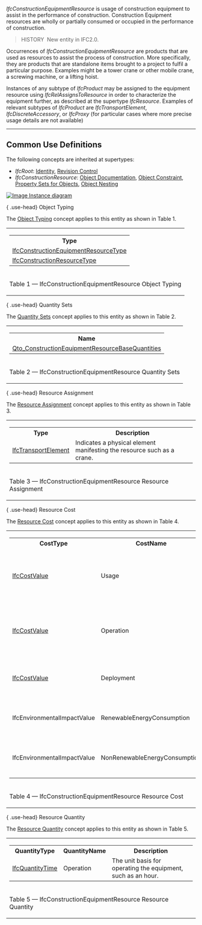 ﻿_IfcConstructionEquipmentResource_ is usage of construction equipment to assist in the performance of construction. Construction Equipment resources are wholly or partially consumed or occupied in the performance of construction.

> HISTORY&nbsp; New entity in IFC2.0.

Occurrences of _IfcConstructionEquipmentResource_ are products that are used as resources to assist the process of construction. More specifically, they are products that are standalone items brought to a project to fulfil a particular purpose. Examples might be a tower crane or other mobile crane, a screwing machine, or a lifting hoist.

Instances of any subtype of _IfcProduct_ may be assigned to the equipment resource using _IfcRelAssignsToResource_ in order to characterize the equipment further, as described at the supertype _IfcResource_. Examples of relevant subtypes of _IfcProduct_ are _IfcTransportElement_, _IfcDiscreteAccessory_, or _IfcProxy_ (for particular cases where more precise usage details are not available)

___
## Common Use Definitions
The following concepts are inherited at supertypes:

* _IfcRoot_: [Identity](../../templates/identity.htm), [Revision Control](../../templates/revision-control.htm)
* _IfcConstructionResource_: [Object Documentation](../../templates/object-documentation.htm), [Object Constraint](../../templates/object-constraint.htm), [Property Sets for Objects](../../templates/property-sets-for-objects.htm), [Object Nesting](../../templates/object-nesting.htm)

[![Image](../../../img/diagram.png)&nbsp;Instance diagram](../../../annex/annex-d/common-use-definitions/ifcconstructionequipmentresource.htm)

{ .use-head}
Object Typing

The [Object Typing](../../templates/object-typing.htm) concept applies to this entity as shown in Table 1.

<table>
<tr><td>
<table class="gridtable">
<tr><th><b>Type</b></th></tr>
<tr><td><a href="../../ifcconstructionmgmtdomain/lexical/ifcconstructionequipmentresourcetype.htm">IfcConstructionEquipmentResourceType</a></td></tr>
<tr><td><a href="../../ifcconstructionmgmtdomain/lexical/ifcconstructionresourcetype.htm">IfcConstructionResourceType</a></td></tr>
</table>
</td></tr>
<tr><td><p class="table">Table 1 &mdash; IfcConstructionEquipmentResource Object Typing</p></td></tr></table>

  
  
{ .use-head}
Quantity Sets

The [Quantity Sets](../../templates/quantity-sets.htm) concept applies to this entity as shown in Table 2.

<table>
<tr><td>
<table class="gridtable">
<tr><th><b>Name</b></th></tr>
<tr><td><a href="../../qto/ifcconstructionmgmtdomain/Qto_ConstructionEquipmentResourceBaseQuantities.xml">Qto_ConstructionEquipmentResourceBaseQuantities</a></td></tr>
</table>
</td></tr>
<tr><td><p class="table">Table 2 &mdash; IfcConstructionEquipmentResource Quantity Sets</p></td></tr></table>

  
  
{ .use-head}
Resource Assignment

The [Resource Assignment](../../templates/resource-assignment.htm) concept applies to this entity as shown in Table 3.

<table>
<tr><td>
<table class="gridtable">
<tr><th><b>Type</b></th><th><b>Description</b></th></tr>
<tr><td><a href="../../ifcproductextension/lexical/ifctransportelement.htm">IfcTransportElement</a></td><td>Indicates a physical element manifesting the resource such as a crane.</td></tr>
</table>
</td></tr>
<tr><td><p class="table">Table 3 &mdash; IfcConstructionEquipmentResource Resource Assignment</p></td></tr></table>

  
  
{ .use-head}
Resource Cost

The [Resource Cost](../../templates/resource-cost.htm) concept applies to this entity as shown in Table 4.

<table>
<tr><td>
<table class="gridtable">
<tr><th><b>CostType</b></th><th><b>CostName</b></th><th><b>ValueType</b></th><th><b>Description</b></th></tr>
<tr><td><a href="../../ifccostresource/lexical/ifccostvalue.htm">IfcCostValue</a></td><td>Usage</td><td><a href="../../ifcmeasureresource/lexical/ifcmonetarymeasure.htm">IfcMonetaryMeasure</a></td><td>The amount incurred for acquiring the equipment, such as rental fees or depreciation.</td></tr>
<tr><td><a href="../../ifccostresource/lexical/ifccostvalue.htm">IfcCostValue</a></td><td>Operation</td><td><a href="../../ifcmeasureresource/lexical/ifcmonetarymeasure.htm">IfcMonetaryMeasure</a></td><td>The amount incurred for operating the equipment, such as fuel and maintenance.</td></tr>
<tr><td><a href="../../ifccostresource/lexical/ifccostvalue.htm">IfcCostValue</a></td><td>Deployment</td><td><a href="../../ifcmeasureresource/lexical/ifcmonetarymeasure.htm">IfcMonetaryMeasure</a></td><td>The amount incurred for mobilizing and decomissioning the equipment.</td></tr>
<tr><td>IfcEnvironmentalImpactValue</td><td>RenewableEnergyConsumption</td><td><a href="../../ifcmeasureresource/lexical/ifcenergymeasure.htm">IfcEnergyMeasure</a></td><td>Quantity of renewable energy used as defined in ISO 21930:2007.</td></tr>
<tr><td>IfcEnvironmentalImpactValue</td><td>NonRenewableEnergyConsumption</td><td><a href="../../ifcmeasureresource/lexical/ifcenergymeasure.htm">IfcEnergyMeasure</a></td><td>Quantity of non-renewable energy used as defined in ISO 21930:2007.</td></tr>
</table>
</td></tr>
<tr><td><p class="table">Table 4 &mdash; IfcConstructionEquipmentResource Resource Cost</p></td></tr></table>

  
  
{ .use-head}
Resource Quantity

The [Resource Quantity](../../templates/resource-quantity.htm) concept applies to this entity as shown in Table 5.

<table>
<tr><td>
<table class="gridtable">
<tr><th><b>QuantityType</b></th><th><b>QuantityName</b></th><th><b>Description</b></th></tr>
<tr><td><a href="../../ifcquantityresource/lexical/ifcquantitytime.htm">IfcQuantityTime</a></td><td>Operation</td><td>The unit basis for operating the equipment, such as an hour.</td></tr>
</table>
</td></tr>
<tr><td><p class="table">Table 5 &mdash; IfcConstructionEquipmentResource Resource Quantity</p></td></tr></table>